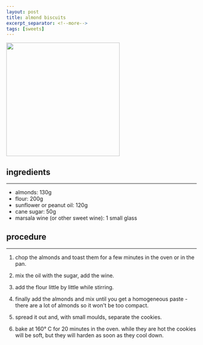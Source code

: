 ```yaml
---
layout: post
title: almond biscuits
excerpt_separator: <!--more-->
tags: [sweets]
---
```


 <img src="../../../images/almond-biscuits.jpeg" width="300">

<!--more-->

## ingredients
---

- almonds: 130g
- flour: 200g 
- sunflower or peanut oil: 120g
- cane sugar: 50g
- marsala wine (or other sweet wine): 1 small glass

## procedure
---

1. chop the almonds and toast them for a few minutes in the oven or in the pan.
   
2. mix the oil with the sugar, add the wine.
   
3. add the flour little by little while stirring.
   
4. finally add the almonds and mix until you get a homogeneous paste - there are a lot of almonds so it won't be too compact. 
   
5. spread it out and, with small moulds, separate the cookies.
   
6. bake at 160° C for 20 minutes in the oven. while they are hot the cookies will be soft, but they will harden as soon as they cool down.
